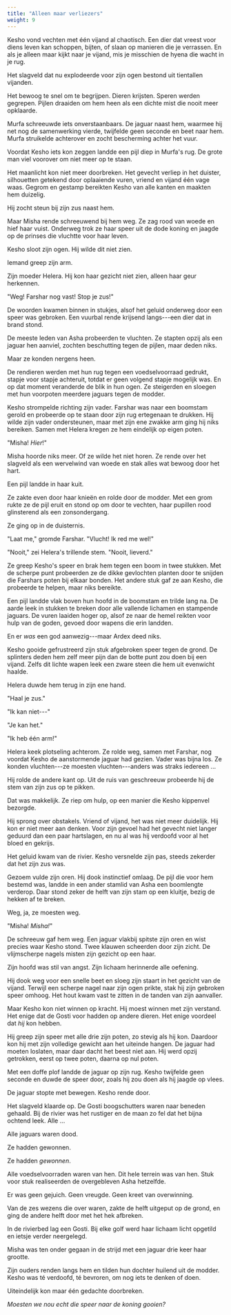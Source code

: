 ```yaml
---
title: "Alleen maar verliezers"
weight: 9
---
```


Kesho vond vechten met één vijand al chaotisch. Een dier dat vreest voor diens leven kan schoppen, bijten, of slaan op manieren die je verrassen. En als je alleen maar kijkt naar je vijand, mis je misschien de hyena die wacht in je rug.

Het slagveld dat nu explodeerde voor zijn ogen bestond uit tientallen vijanden.

Het bewoog te snel om te begrijpen. Dieren krijsten. Speren werden gegrepen. Pijlen draaiden om hem heen als een dichte mist die nooit meer opklaarde.

Murfa schreeuwde iets onverstaanbaars. De jaguar naast hem, waarmee hij net nog de samenwerking vierde, twijfelde geen seconde en beet naar hem. Murfa struikelde achterover en zocht bescherming achter het vuur.

Voordat Kesho iets kon zeggen landde een pijl diep in Murfa's rug. De grote man viel voorover om niet meer op te staan.

Het maanlicht kon niet meer doorbreken. Het gevecht verliep in het duister, silhouetten getekend door oplaaiende vuren, vriend en vijand één vage waas. Gegrom en gestamp bereikten Kesho van alle kanten en maakten hem duizelig.

Hij zocht steun bij zijn zus naast hem.

Maar Misha rende schreeuwend bij hem weg. Ze zag rood van woede en hief haar vuist. Onderweg trok ze haar speer uit de dode koning en jaagde op de prinses die vluchtte voor haar leven.

Kesho sloot zijn ogen. Hij wilde dit niet zien.

Iemand greep zijn arm.

Zijn moeder Helera. Hij kon haar gezicht niet zien, alleen haar geur herkennen.

"Weg! Farshar nog vast! Stop je zus!"

De woorden kwamen binnen in stukjes, alsof het geluid onderweg door een speer was gebroken. Een vuurbal rende krijsend langs---een dier dat in brand stond.

De meeste leden van Asha probeerden te vluchten. Ze stapten opzij als een jaguar hen aanviel, zochten beschutting tegen de pijlen, maar deden niks.

Maar ze konden nergens heen.

De rendieren werden met hun rug tegen een voedselvoorraad gedrukt, stapje voor stapje achteruit, totdat er geen volgend stapje mogelijk was. En op dat moment veranderde de blik in hun ogen. Ze steigerden en sloegen met hun voorpoten meerdere jaguars tegen de modder.

Kesho strompelde richting zijn vader. Farshar was naar een boomstam gerold en probeerde op te staan door zijn rug ertegenaan te drukken. Hij wilde zijn vader ondersteunen, maar met zijn ene zwakke arm ging hij niks bereiken. Samen met Helera kregen ze hem eindelijk op eigen poten.

"Misha! _Hier_!"

Misha hoorde niks meer. Of ze wilde het niet horen. Ze rende over het slagveld als een wervelwind van woede en stak alles wat bewoog door het hart. 

Een pijl landde in haar kuit.

Ze zakte even door haar knieën en rolde door de modder. Met een grom rukte ze de pijl eruit en stond op om door te vechten, haar pupillen rood glinsterend als een zonsondergang.

Ze ging op in de duisternis.

"Laat me," gromde Farshar. "Vlucht! Ik red me wel!"

"Nooit," zei Helera's trillende stem. "Nooit, lieverd."

Ze greep Kesho's speer en brak hem tegen een boom in twee stukken. Met de scherpe punt probeerden ze de dikke gevlochten planten door te snijden die Farshars poten bij elkaar bonden. Het andere stuk gaf ze aan Kesho, die probeerde te helpen, maar niks bereikte.

Een pijl landde vlak boven hun hoofd in de boomstam en trilde lang na. De aarde leek in stukken te breken door alle vallende lichamen en stampende jaguars. De vuren laaiden hoger op, alsof ze naar de hemel reikten voor hulp van de goden, gevoed door wapens die erin landden. 

En er _was_ een god aanwezig---maar Ardex deed niks.

Kesho gooide gefrustreerd zijn stuk afgebroken speer tegen de grond. De splinters deden hem zelf meer pijn dan de botte punt zou doen bij een vijand. Zelfs dit lichte wapen leek een zware steen die hem uit evenwicht haalde.

Helera duwde hem terug in zijn ene hand. 

"Haal je zus."

"Ik kan niet---"

"Je kan het."

"Ik heb één arm!"

Helera keek plotseling achterom. Ze rolde weg, samen met Farshar, nog voordat Kesho de aanstormende jaguar had gezien. Vader was bijna los. Ze konden vluchten---ze moesten vluchten---anders was straks iedereen ...

Hij rolde de andere kant op. Uit de ruis van geschreeuw probeerde hij de stem van zijn zus op te pikken. 

Dat was makkelijk. Ze riep om hulp, op een manier die Kesho kippenvel bezorgde.

Hij sprong over obstakels. Vriend of vijand, het was niet meer duidelijk. Hij kon er niet meer aan denken. Voor zijn gevoel had het gevecht niet langer geduurd dan een paar hartslagen, en nu al was hij verdoofd voor al het bloed en gekrijs.

Het geluid kwam van de rivier. Kesho versnelde zijn pas, steeds zekerder dat het zijn zus was.

Gezoem vulde zijn oren. Hij dook instinctief omlaag. De pijl die voor hem bestemd was, landde in een ander stamlid van Asha een boomlengte verderop. Daar stond zeker de helft van zijn stam op een kluitje, bezig de hekken af te breken.

Weg, ja, ze moesten weg.

"Misha! _Misha!_"

De schreeuw gaf hem weg. Een jaguar vlakbij spitste zijn oren en wist precies waar Kesho stond. Twee klauwen scheerden door zijn zicht. De vlijmscherpe nagels misten zijn gezicht op een haar. 

Zijn hoofd was stil van angst. Zijn lichaam herinnerde alle oefening.

Hij dook weg voor een snelle beet en sloeg zijn staart in het gezicht van de vijand. Terwijl een scherpe nagel naar zijn ogen prikte, stak hij zijn gebroken speer omhoog. Het hout kwam vast te zitten in de tanden van zijn aanvaller. 

Maar Kesho kon niet winnen op kracht. Hij moest winnen met zijn verstand. Het enige dat de Gosti voor hadden op andere dieren. Het enige voordeel dat _hij_ kon hebben.

Hij greep zijn speer met alle drie zijn poten, zo stevig als hij kon. Daardoor kon hij met zijn volledige gewicht aan het uiteinde hangen. De jaguar had moeten loslaten, maar daar dacht het beest niet aan. Hij werd opzij getrokken, eerst op twee poten, daarna op nul poten.

Met een doffe plof landde de jaguar op zijn rug. Kesho twijfelde geen seconde en duwde de speer door, zoals hij zou doen als hij jaagde op vlees. 

De jaguar stopte met bewegen. Kesho rende door.

Het slagveld klaarde op. De Gosti boogschutters waren naar beneden gehaald. Bij de rivier was het rustiger en de maan zo fel dat het bijna ochtend leek. Alle ...

Alle jaguars waren dood.

Ze hadden gewonnen.

Ze hadden _gewonnen_.

Alle voedselvoorraden waren van hen. Dit hele terrein was van hen. Stuk voor stuk realiseerden de overgebleven Asha hetzelfde.

Er was geen gejuich. Geen vreugde. Geen kreet van overwinning.

Van de zes wezens die over waren, zakte de helft uitgeput op de grond, en ging de andere helft door met het hek afbreken.

In de rivierbed lag een Gosti. Bij elke golf werd haar lichaam licht opgetild en ietsje verder neergelegd.

Misha was ten onder gegaan in de strijd met een jaguar drie keer haar grootte. 

Zijn ouders renden langs hem en tilden hun dochter huilend uit de modder. Kesho was té verdoofd, té bevroren, om nog iets te denken of doen.

Uiteindelijk kon maar één gedachte doorbreken.

_Moesten we nou echt die speer naar de koning gooien?_